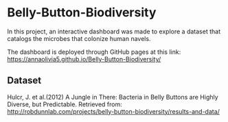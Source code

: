 # Belly-Button-Biodiversity

In this project, an interactive dashboard was made to explore a dataset that catalogs the microbes that colonize human navels.

The dashboard is deployed through GitHub pages at this link:
https://annaolivia5.github.io/Belly-Button-Biodiversity/

## Dataset
Hulcr, J. et al.(2012) A Jungle in There: Bacteria in Belly Buttons are Highly Diverse, but Predictable. Retrieved from: http://robdunnlab.com/projects/belly-button-biodiversity/results-and-data/


